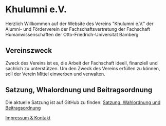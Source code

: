 # Khulumni e.V.

Herzlich Willkommen auf der Website des Vereins "Khulumni e.V."  der Alumni- und Förderverein der Fachschaftsvertretung der Fachschaft Humanwissenschaften der Otto-Friedrich-Universität Bamberg


## Vereinszweck


Zweck des Vereins ist es, die Arbeit der Fachschaft ideell, finanziell und sachlich zu unterstützen.
Um den Zweck des Vereins erfüllen zu können, soll der Verein Mittel einwerben und verwalten.



## Satzung, Whalordnung und Beitragsordnung

Die aktuelle Satzung ist auf GitHub zu finden: [Satzung, Wahlordnung und Beitragsordnung](https://github.com/khulumni/khulumni_e.v._satzung)



[Impressum & Kontakt](./impressum.md)
